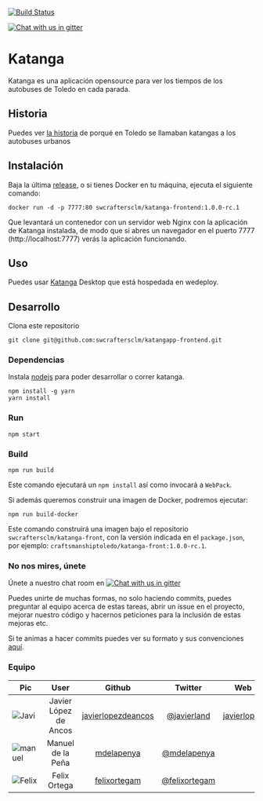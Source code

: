 [![Build Status](https://travis-ci.org/craftsmanship-toledo/katangapp-frontend.svg?branch=dev)](https://travis-ci.org/craftsmanship-toledo/katangapp-frontend)

[![Chat with us in gitter](https://badges.gitter.im/craftsmanshipToledo/katanga/craftsmanshipToledo.svg)]("https://gitter.im/craftsmanshipToledo/katanga")

# Katanga

Katanga es una aplicación opensource  para ver los tiempos de los autobuses de Toledo en cada parada.

## Historia

Puedes ver [la historia](http://www.latribunadetoledo.es/noticia.cfm/Local/20100523/katangas/circulan/facebook/C12146B3-B5AA-5333-3B488A78CFC4076A) de porqué en Toledo se llamaban katangas a los autobuses urbanos

## Instalación

Baja la última [release](https://github.com/swcraftersclm/katangapp-frontend/releases), o si tienes Docker en tu máquina, ejecuta el siguiente comando:

```shell
docker run -d -p 7777:80 swcraftersclm/katanga-frontend:1.0.0-rc.1
```

Que levantará un contenedor con un servidor web Nginx con la aplicación de Katanga instalada, de modo que si abres un navegador en el puerto 7777 (http://localhost:7777) verás la aplicación funcionando.

## Uso

Puedes usar [Katanga](http://katanga.wedeploy.io/) Desktop que está hospedada en wedeploy.

## Desarrollo

Clona este repositorio

```shell
git clone git@github.com:swcraftersclm/katangapp-frontend.git
```

### Dependencias

Instala [nodejs](https://nodejs.org/es/) para poder desarrollar o correr katanga.

```shell
npm install -g yarn
yarn install
```

### Run

````shell
npm start
````

### Build

```shell
npm run build
```

Este comando ejecutará un `npm install` así como invocará a `WebPack`.

Si además queremos construir una imagen de Docker, podremos ejecutar:

```shell
npm run build-docker
```

Este comando construirá una imagen bajo el repositorio `swcraftersclm/katanga-front`, con la versión indicada en el `package.json`, por ejemplo: `craftsmanshiptoledo/katanga-front:1.0.0-rc.1`.

### No nos mires, únete

Únete a nuestro chat room en [![Chat with us in gitter](https://badges.gitter.im/craftsmanshipToledo/katanga/craftsmanshipToledo.svg)]("https://gitter.im/craftsmanshipToledo/katanga")

Puedes unirte de muchas formas, no solo haciendo commits, puedes preguntar al equipo acerca de estas tareas, abrir un issue en el proyecto, mejorar nuestro código y hacernos peticiones para la inclusión de estas mejoras etc.

Si te animas a hacer commits puedes ver su formato y sus convenciones [aquí](https://github.com/swcraftersclm/katangapp-frontend/wiki/Formato-de-commits).

### Equipo

| Pic                                      |         User          |                  Github                  |                 Twitter                  |                   Web                    |
| ---------------------------------------- | :-------------------: | :--------------------------------------: | :--------------------------------------: | :--------------------------------------: |
| ![Javi](https://avatars3.githubusercontent.com/u/1202463?v=3&s=100) | Javier López de Ancos | [javierlopezdeancos](https://github.com/javierlopezdeancos) | [@javierland](https://twitter.com/javierland) | [javierlopez](http://public.javierlopezdeancos.wedeploy.io/) |
| ![manuel](https://avatars2.githubusercontent.com/u/951580?v=3&s=100) |   Manuel de la Peña   | [mdelapenya](https://github.com/mdelapenya) | [@mdelapenya](https://twitter.com/mdelapenya) |                                          |
| ![Felix](https://avatars0.githubusercontent.com/u/4701534?v=3&s=100) |     Felix Ortega      | [felixortegam](https://github.com/felixortegam) | [@felixortegam](https://twitter.com/felixortegam) |                                          |




